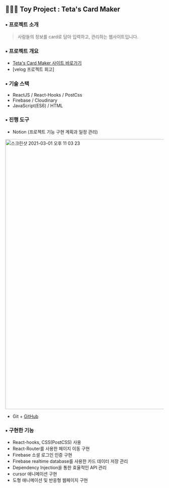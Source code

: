 ## 👩🏻‍💻 Toy Project : Teta's Card Maker

### ▪️ 프로젝트 소개
> 사람들의 정보를 card로 담아 입력하고, 관리하는 웹사이트입니다. 

### ▪️ 프로젝트 개요
+ [Teta's Card Maker 사이트 바로가기](https://603ce6b8d579f1f8067c72df--teta-cardmaker.netlify.app/)
+ [velog 프로젝트 회고]

### ▪️ 기술 스택
+ ReactJS / React-Hooks / PostCss
+ Firebase / Cloudinary
+ JavaScript(ES6) / HTML

### ▪️ 진행 도구
+ Notion (프로젝트 기능 구현 계획과 일정 관리) 
<img width="854" alt="스크린샷 2021-03-01 오후 11 03 23" src="https://user-images.githubusercontent.com/53133662/109507774-6aec4a00-7ae2-11eb-9ee7-3c1253dbe103.png">

+ Git + [GitHub](https://github.com/ichbinmin2/teta_CardMaker)


### ▪️ 구현한 기능 
+ React-hooks, CSS(PostCSS) 사용
+ React-Router를 사용한 페이지 이동 구현 
+ Firebase 소셜 로그인 인증 구현
+ Firebase realtime database를 사용한 카드 데이터 저장 관리
+ Dependency Injection을 통한 효율적인 API 관리
+ cursor 애니메이션 구현 
+ 도형 애니메이션 및 반응형 웹페이지 구현










